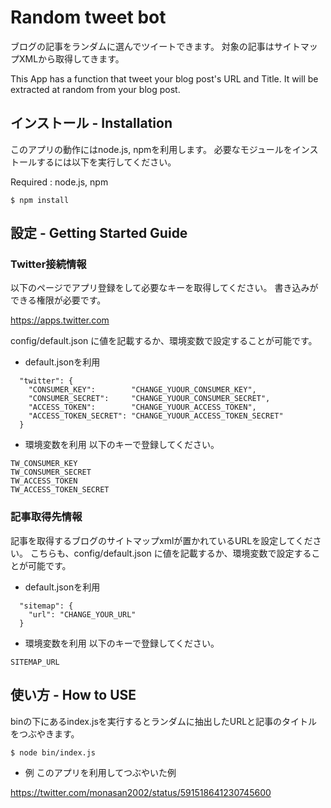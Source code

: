 # Random tweet bot
ブログの記事をランダムに選んでツイートできます。
対象の記事はサイトマップXMLから取得してきます。

This App has a function that tweet your blog post's URL and Title.
It will be extracted at random from your blog post.

## インストール - Installation
このアプリの動作にはnode.js, npmを利用します。
必要なモジュールをインストールするには以下を実行してください。

Required : node.js, npm

```
$ npm install
```

## 設定 - Getting Started Guide

### Twitter接続情報
以下のページでアプリ登録をして必要なキーを取得してください。
書き込みができる権限が必要です。

https://apps.twitter.com

config/default.json に値を記載するか、環境変数で設定することが可能です。

- default.jsonを利用
```
  "twitter": {
    "CONSUMER_KEY":        "CHANGE_YUOUR_CONSUMER_KEY",
    "CONSUMER_SECRET":     "CHANGE_YUOUR_CONSUMER_SECRET",
    "ACCESS_TOKEN":        "CHANGE_YUOUR_ACCESS_TOKEN",
    "ACCESS_TOKEN_SECRET": "CHANGE_YUOUR_ACCESS_TOKEN_SECRET"
  }
```

- 環境変数を利用
以下のキーで登録してください。
```
TW_CONSUMER_KEY
TW_CONSUMER_SECRET
TW_ACCESS_TOKEN
TW_ACCESS_TOKEN_SECRET
```

### 記事取得先情報
記事を取得するブログのサイトマップxmlが置かれているURLを設定してください。
こちらも、config/default.json に値を記載するか、環境変数で設定することが可能です。
- default.jsonを利用
```
  "sitemap": {
    "url": "CHANGE_YOUR_URL"
  }
```

- 環境変数を利用
以下のキーで登録してください。
```
SITEMAP_URL
```

## 使い方 - How to USE
binの下にあるindex.jsを実行するとランダムに抽出したURLと記事のタイトルをつぶやきます。

```
$ node bin/index.js
```

- 例
このアプリを利用してつぶやいた例

https://twitter.com/monasan2002/status/591518641230745600
